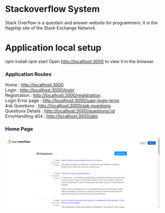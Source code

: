# Stackoverflow System

Stack Overflow is a question and answer website for programmers. It is the flagship site of the Stack Exchange Network.

# Application local setup

npm install
npm start
Open [http://localhost:3000](http://localhost:3000) to view it in the browser.

### Application Routes

Home : [http://localhost:3000](http://localhost:3000) <br/>
Login : [http://localhost:3000/login](http://localhost:3000/login)<br/>
Registration : [http://localhost:3000/registration](http://localhost:3000/registration)<br/>
Login Error page : [http://localhost:3000/user-login-error](http://localhost:3000/user-login-error)<br/>
Ask Questions : [http://localhost:3000/ask-questions](http://localhost:3000/ask-questions)<br/>
Questions Details : [http://localhost:3000/questions/:id](http://localhost:3000/questions/:id)<br/>
ErrorHandling 404 : [http://localhost:3000/abc](http://localhost:3000/abc)<br/>

### Home Page

![image description](https://github.com/TaherMandsor53/stackoverflow-mini-system/blob/main/src/assets/withoutLoginHome.png?raw=true)
